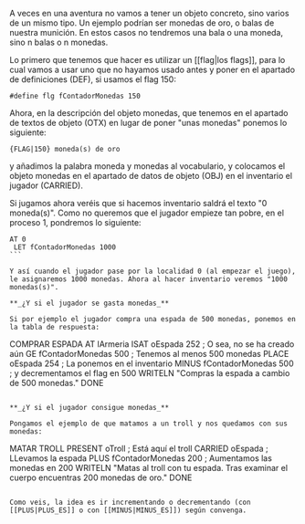 A veces en una aventura no vamos a tener un objeto concreto, sino varios de un mismo tipo. Un ejemplo podrían ser monedas de oro, o balas de nuestra munición. En estos casos no tendremos una bala o una moneda, sino n balas o n monedas.

Lo primero que tenemos que hacer es utilizar un [[flag|los flags]], para lo cual vamos a usar uno que no hayamos usado antes y poner en el apartado de definiciones (DEF), si usamos el flag 150:

`#define flg fContadorMonedas 150`

Ahora, en la descripción del objeto monedas, que tenemos en el apartado de textos de objeto (OTX) en lugar de poner "unas monedas" ponemos lo siguiente: 

`{FLAG|150} moneda(s) de oro`

y añadimos la palabra moneda y monedas al vocabulario, y colocamos el objeto monedas en el apartado de datos de objeto (OBJ) en el inventario el jugador (CARRIED).

Si jugamos ahora veréis que si hacemos inventario saldrá el texto "0 moneda(s)". Como no queremos que el jugador empieze tan pobre, en el proceso 1, pondremos lo siguiente:

````
AT 0
 LET fContadorMonedas 1000
```

Y así cuando el jugador pase por la localidad 0 (al empezar el juego), le asignaremos 1000 monedas. Ahora al hacer inventario veremos "1000 monedas(s)".

**_¿Y si el jugador se gasta monedas_**

Si por ejemplo el jugador compra una espada de 500 monedas, ponemos en la tabla de respuesta:

````
COMPRAR ESPADA
 AT lArmeria
 ISAT oEspada 252 ; O sea, no se ha creado aún
 GE fContadorMonedas 500 ; Tenemos al menos 500 monedas
 PLACE oEspada 254 ; La ponemos en el inventario
 MINUS fContadorMonedas 500 ; y decrementamos el flag en 500
 WRITELN "Compras la espada a cambio de 500 monedas."
 DONE
```

**_¿Y si el jugador consigue monedas_**

Pongamos el ejemplo de que matamos a un troll y nos quedamos con sus monedas:

```
MATAR TROLL
 PRESENT oTroll ; Está aquí el troll
 CARRIED oEspada ; LLevamos la espada
 PLUS fContadorMonedas 200 ; Aumentamos las monedas en 200
 WRITELN "Matas al troll con tu espada. Tras examinar el cuerpo encuentras 200 monedas de oro."
 DONE
```

Como veis, la idea es ir incrementando o decrementando (con [[PLUS|PLUS_ES]] o con [[MINUS|MINUS_ES]]) según convenga.

 




